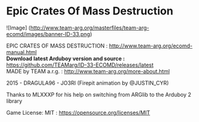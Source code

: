 # Epic Crates Of Mass Destruction 
![Image]
(http://www.team-arg.org/masterfiles/team-arg-ecomd/images/banner-ID-33.png)

EPIC CRATES OF MASS DESTRUCTION : http://www.team-arg.org/ecomd-manual.html  
**Download latest Arduboy version and source :** https://github.com/TEAMarg/ID-33-ECOMD/releases/latest  
MADE by TEAM a.r.g. : http://www.team-arg.org/more-about.html

2015 - DRAGULA96 - JO3RI  (Firepit animation by @JUSTIN_CYR)

Thanks to MLXXXP for his help on switching from ARGlib to the Arduboy 2 library

Game License: MIT : https://opensource.org/licenses/MIT
